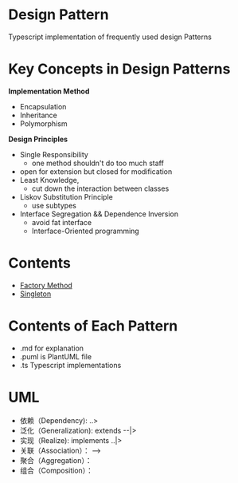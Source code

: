 # Design Pattern
Typescript implementation of frequently used design Patterns

# Key Concepts in Design Patterns
**Implementation Method**
- Encapsulation
- Inheritance
- Polymorphism

**Design Principles**
- Single Responsibility
    - one method shouldn't do too much staff
- open for extension but closed for modification
- Least Knowledge, 
    - cut down the interaction between classes
- Liskov Substitution Principle
    - use subtypes
- Interface Segregation && Dependence Inversion
    - avoid fat interface      
    - Interface-Oriented programming 

# Contents
- [Factory Method](https://github.com/Teleology/ts-design/tree/master/src/factory)
- [Singleton](https://github.com/Teleology/ts-design/tree/master/src/singleton)



# Contents of Each Pattern
- .md for explanation
- .puml is PlantUML file
- .ts Typescript implementations

# UML
- 依赖（Dependency): ..>
- 泛化（Generalization): extends --|>
- 实现（Realize): implements ..|>
- 关联（Association）： -->
- 聚合（Aggregation）：
- 组合（Composition）：
